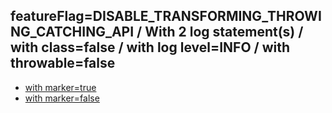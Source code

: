 ## featureFlag=DISABLE_TRANSFORMING_THROWING_CATCHING_API / With 2 log statement(s) / with class=false / with log level=INFO / with throwable=false

* [with marker=true](marker-true/index.md)
* [with marker=false](marker-false/index.md)


